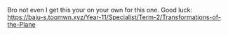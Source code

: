 Bro not even I get this your on your own for this one. Good luck: https://baju-s.toomwn.xyz/Year-11/Specialist/Term-2/Transformations-of-the-Plane